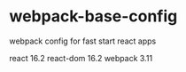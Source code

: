 # webpack-base-config
webpack config for fast start react apps

react 16.2
react-dom 16.2
webpack 3.11
